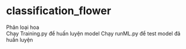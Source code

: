 # classification_flower
Phân loại hoa </br>
Chạy Training.py để huấn luyện model
Chạy runML.py để test model đã huấn luyện
